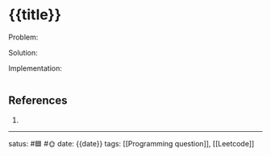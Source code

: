 # {{title}}
Problem:

Solution:

Implementation:
```c++

```
## References
1. 

---
satus: #🟦 #🌞
date: {{date}}
tags: [[Programming question]], [[Leetcode]]